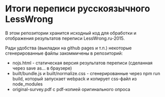 # Итоги переписи русскоязычного LessWrong

В этом репозитории хранится исходный код для обработки и отображения результатов переписи LessWrong.ru-2015.

Ради удобства (выкладки на github pages и т.п.) некоторые сгенерированные файлы закоммичены в репозиторий:

* nojs.html - статическая версия результатов переписи (сделанная через save as... в браузере)
* built/bundle.js и built/normalize.css - сгенерированные через npm run build, который запускает webpack и копирует css-файл из node_modules
* original-survey.pdf с pdf-копией оригинального опроса
